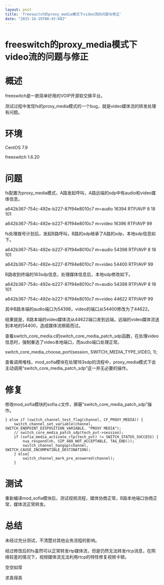 ```yaml
---
layout: post
title: 'freeswitch的proxy_media模式下video流的问题与修正'
date: "2025-10-19T00:45:08Z"
---
```

freeswitch的proxy\_media模式下video流的问题与修正
======================================

概述
==

freeswitch是一款简单好用的VOIP开源软交换平台。

测试过程中发现fs的proxy\_media模式的一个bug，就是video媒体流的转发处理有问题。

环境
==

CentOS 7.9

freeswitch 1.6.20

问题
==

fs配置为proxy\_media模式，A路发起呼叫，A路远端的sdp中有audio和video媒体信息。

a642b367-754c-492e-b227-87f94e8010c7 m=audio 16394 RTP/AVP 8 18 101

a642b367-754c-492e-b227-87f94e8010c7 m=video 16396 RTP/AVP 99

fs处理拨号计划后，发起B路呼叫，B路的sdp继承了A路的sdp，本地sdp信息如下。

a642b367-754c-492e-b227-87f94e8010c7 m=audio 54398 RTP/AVP 8 18 101

a642b367-754c-492e-b227-87f94e8010c7 m=video 54400 RTP/AVP 99

B路收到终端的183sdp信息，处理媒体信息后，本地sdp修改如下。

a642b367-754c-492e-b227-87f94e8010c7 m=audio 54398 RTP/AVP 8 18 101

a642b367-754c-492e-b227-87f94e8010c7 m=video 44622 RTP/AVP 99

其中B路本端的audio端口为54398，video的端口从54400修改为了44622。

结果就是，B路本端的video媒体流从44622端口发到远端，远端的video媒体流送到本地的54400，造成媒体流擦肩而过。

查看switch\_core\_media.c的switch\_core\_media\_patch\_sdp函数，在处理video信息时，强制重选了video本地端口，而audio端口处理正常。

switch\_core\_media\_choose\_port(session, SWITCH\_MEDIA\_TYPE\_VIDEO, 1);

查看调用堆栈，mod\_sofia模块在处理183sdp的流程中，proxy\_media模式下会主动调用“switch\_core\_media\_patch\_sdp”这一并无必要的操作。

修复
==

修改mod\_sofia模块的sofia.c文件，屏蔽“switch\_core\_media\_patch\_sdp”操作。

    } else if (switch_channel_test_flag(channel, CF_PROXY_MEDIA)) {
        switch_channel_set_variable(channel, SWITCH_ENDPOINT_DISPOSITION_VARIABLE, "PROXY MEDIA");
        // switch_core_media_patch_sdp(tech_pvt->session);
        if (sofia_media_activate_rtp(tech_pvt) != SWITCH_STATUS_SUCCESS) {
            nua_respond(nh, SIP_488_NOT_ACCEPTABLE, TAG_END());
            switch_channel_hangup(channel, SWITCH_CAUSE_INCOMPATIBLE_DESTINATION);
        } else{
            switch_channel_mark_pre_answered(channel);
        }

测试
==

重新编译mod\_sofia模块后，测试视频流程，媒体协商正常，B路本地端口协商正常，媒体流正常转发。

总结
==

未经过充分测试，不清楚对其他业务流程的影响。

经过修改后的fs虽然可以正常转发rtp媒体流，但是仍然无法转发rtcp消息，在网络较差的情况下，视频媒体流无法利用rtcp的特性修复视频卡顿。

空空如常

求真得真